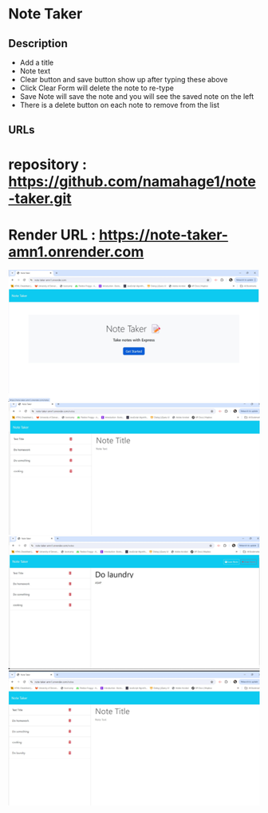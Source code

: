 # Note Taker

## Description

- Add a title
- Note text
- Clear button and save button show up after typing these above
- Click Clear Form will delete the note to re-type
- Save Note will save the note and you will see the saved note on the left
- There is a delete button on each note to remove from the list

## URLs

# repository : https://github.com/namahage1/note-taker.git
# Render URL : https://note-taker-amn1.onrender.com


 ![screenshot1](screenshots/index.jpg)
  ![screenshot4](screenshots/notes.jpg)
 ![screenshot2](screenshots/addNote.jpg)
 ![screenshot3](screenshots/note-added.jpg)

    

